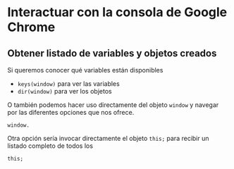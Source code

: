 
# Interactuar con la consola de Google Chrome

## Obtener listado de variables y objetos creados

Si queremos conocer qué variables están disponibles

-   `keys(window)`  para ver las variables
-   `dir(window)`  para ver los objetos

O también podemos hacer uso directamente del objeto `window` y navegar por las diferentes opciones que nos ofrece.

```
window.
```

Otra opción sería invocar directamente el objeto `this;` para recibir un listado completo de todos los

```
this;
```



<!--stackedit_data:
eyJoaXN0b3J5IjpbMTU4MzA3OTg0OV19
-->